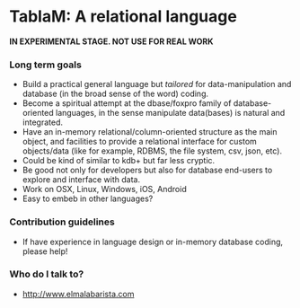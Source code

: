 # TablaM: A relational language #

**IN EXPERIMENTAL STAGE. NOT USE FOR REAL WORK**

### Long term goals ###

* Build a practical general language but *tailored* for data-manipulation and database (in the broad sense of the word) coding.
* Become a spiritual attempt at the dbase/foxpro family of database-oriented languages, in the sense manipulate data(bases) is natural and integrated.
* Have an in-memory relational/column-oriented structure as the main object, and facilities to provide a relational interface for custom objects/data 
  (like for example, RDBMS, the file system, csv, json, etc).
* Could be kind of similar to kdb+ but far less cryptic.
* Be good not only for developers but also for database end-users to explore and interface with data.
* Work on OSX, Linux, Windows, iOS, Android
* Easy to embeb in other languages?

### Contribution guidelines ###

* If have experience in language design or in-memory database coding, please help!

### Who do I talk to? ###

* http://www.elmalabarista.com
